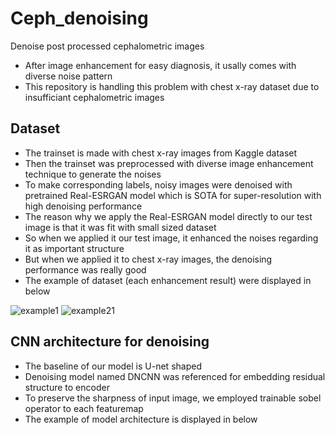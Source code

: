 # Ceph_denoising
Denoise post processed cephalometric images
- After image enhancement for easy diagnosis, it usally comes with diverse noise pattern
- This repository is handling this problem with chest x-ray dataset due to insufficiant cephalometric images



## Dataset
- The trainset is made with chest x-ray images from Kaggle dataset
- Then the trainset was preprocessed with diverse image enhancement technique to generate the noises
- To make corresponding labels, noisy images were denoised with pretrained Real-ESRGAN model which is SOTA for super-resolution with high denoising performance
- The reason why we apply the Real-ESRGAN model directly to our test image is that it was fit with small sized dataset
- So when we applied it our test image, it enhanced the noises regarding it as important structure
- But when we applied it to chest x-ray images, the denoising performance was really good
- The example of dataset (each enhancement result) were displayed in below

![example1](https://user-images.githubusercontent.com/65393045/206981235-1114622d-c9c1-4259-b31b-88a40c1c15ac.png)
![example21](https://user-images.githubusercontent.com/65393045/206981246-dea2e817-709e-40cf-96cf-519bcd84074b.png)



## CNN architecture for denoising
- The baseline of our model is U-net shaped
- Denoising model named DNCNN was referenced for embedding residual structure to encoder
- To preserve the sharpness of input image, we employed trainable sobel operator to each featuremap
- The example of model architecture is displayed in below
